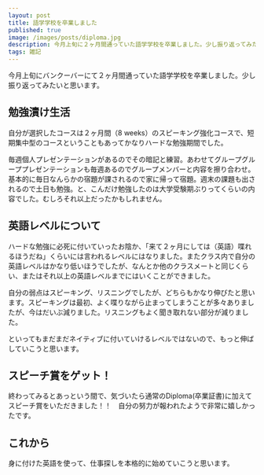 ```yaml
---
layout: post
title: 語学学校を卒業しました
published: true
image: /images/posts/diploma.jpg
description: 今月上旬に２ヶ月間通っていた語学学校を卒業しました。少し振り返ってみたいと思います。
tags: 雑記
---
```


今月上旬にバンクーバーにて２ヶ月間通っていた語学学校を卒業しました。少し振り返ってみたいと思います。

勉強漬け生活
---
自分が選択したコースは２ヶ月間（8 weeks）のスピーキング強化コースで、短期集中型のコースということもあってかなりハードな勉強期間でした。

毎週個人プレゼンテーションがあるのでその暗記と練習。あわせてグループグループプレゼンテーションも毎週あるのでグループメンバーと内容を擦り合わせ。基本的に毎日なんらかの宿題が課されるので家に帰って宿題。週末の課題も出されるので土日も勉強。と、こんだけ勉強したのは大学受験期ぶりってくらいの内容でした。むしろそれ以上だったかもしれません。

英語レベルについて
----
ハードな勉強に必死に付いていったお陰か、「来て２ヶ月にしては（英語）喋れるほうだね」くらいには言われるレベルにはなりました。またクラス内で自分の英語レベルはかなり低いほうでしたが、なんとか他のクラスメートと同じくらい、またはそれ以上の英語レベルまでにはいくことができました。

自分の弱点はスピーキング、リスニングでしたが、どちらもかなり伸びたと思います。スピーキングは最初、よく喋りながら止まってしまうことが多々ありましたが、今はだいぶ減りました。リスニングもよく聞き取れない部分が減りました。

といってもまだまだネイティブに付いていけるレベルではないので、もっと伸ばしていこうと思います。

スピーチ賞をゲット！
----
終わってみるとあっという間で、気づいたら通常のDiploma(卒業証書)に加えてスピーチ賞をいただきました！！　自分の努力が報われたようで非常に嬉しかったです。

これから
----
身に付けた英語を使って、仕事探しを本格的に始めていこうと思います。
